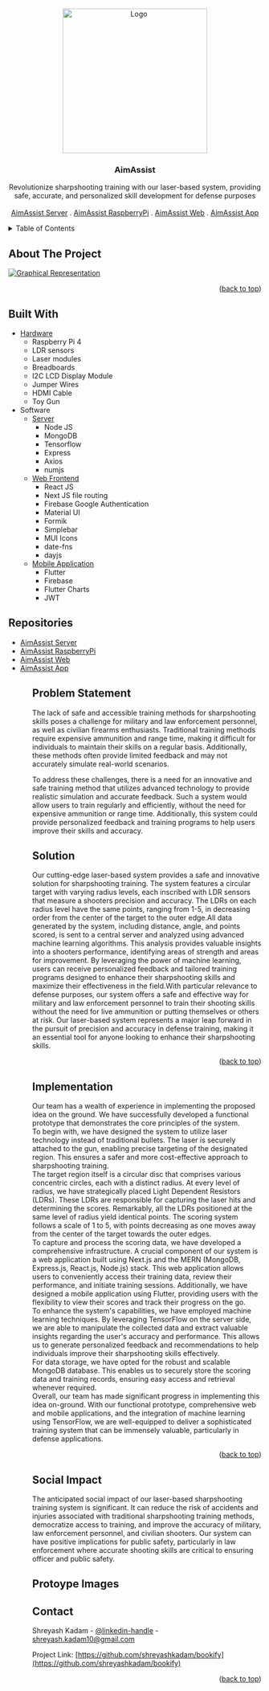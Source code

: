 <a name="readme-top"></a>

<!-- PROJECT LOGO -->
<br />
<div align="center">
  <a href="https://github.com/shreyashkadam/bookify">
    <img src="https://github.com/Ultimate-Coders-Projects/.github/assets/108567267/4228c436-660c-4272-bd5d-6a0afa2ed59f" alt="Logo" width="288">
  </a>

<h3 align="center">AimAssist</h3>

  <p align="center">
    Revolutionize sharpshooting training with our laser-based system, providing safe, accurate, and personalized skill development for defense purposes
    <br />
    <br />
    <a href="https://github.com/Ultimate-Coders-Projects/aimassist-server">AimAssist Server</a>
    .
    <a href="https://github.com/Ultimate-Coders-Projects/aimassist-raspberrypi">AimAssist RaspberryPi</a>
    .
    <a href="https://github.com/Ultimate-Coders-Projects/aimassist-web">AimAssist Web</a>
    .
    <a href="https://github.com/Ultimate-Coders-Projects/aimassit_app">AimAssist App</a>
  </p>
</div>

<!-- TABLE OF CONTENTS -->
<details>
  <summary>Table of Contents</summary>
  <ol>
    <li><a href="#about-the-project">About the project</a></li>
    <li><a href="#built-with">Built With</a></li>
    <li><a href="#repositories">Repositories</a></li>
    <li><a href="#problem-statement">Problem Statement</a></li>
    <li><a href="#solution">Solution</a></li>
    <li><a href="#implementation">Implementation</a></li>
    <li><a href="#social-impact">Social Impact</a></li>
    <li><a href="#prototype-images">Prototype Images</a></li>
    <li><a href="#contributing">Contributing</a></li>
    <li><a href="#contact">Contact</a></li>
  </ol>
</details>

<!-- ABOUT THE PROJECT -->

## About The Project

[![Graphical Representation][product-screenshot]](https://github.com/Ultimate-Coders-Projects/.github/assets/108567267/a31f6439-4568-4577-a08c-aa157a303417)

<p align="right">(<a href="#readme-top">back to top</a>)</p>

## Built With

<ul>
  <li>
  <a href="https://github.com/Ultimate-Coders-Projects/aimassist-raspberrypi">Hardware</a>
    <ul>
      <li>Raspberry Pi 4</li>
      <li>LDR sensors</li>
      <li>Laser modules</li>
      <li>Breadboards</li>
      <li>I2C LCD Display Module</li>
      <li>Jumper Wires</li>
      <li>HDMI Cable</li>
      <li>Toy Gun</li>
    </ul>
  </li> 
  <li>
    Software
    <ul>
      <li>
        <a href="https://github.com/Ultimate-Coders-Projects/aimassist-server">Server</a>
        <ul>
          <li>Node JS</li>
          <li>MongoDB</li>
          <li>Tensorflow</li>
          <li>Express</li>
          <li>Axios</li>
          <li>numjs</li>
        </ul>
      </li>
      <li>
        <a href="https://github.com/Ultimate-Coders-Projects/aimassist-web">Web Frontend</a>
        <ul>
          <li>React JS</li>
          <li>Next JS file routing</li>
          <li>Firebase Google Authentication</li>
          <li>Material UI</li>
          <li>Formik</li>
          <li>Simplebar</li>
          <li>MUI Icons</li>
          <li>date-fns</li>
          <li>dayjs</li>
        </ul>
      </li>
      <li>
        <a href="https://github.com/Ultimate-Coders-Projects/aimassit_app">Mobile Application</a>
        <ul>
          <li>Flutter</li>
          <li>Firebase</li>
          <li>Flutter Charts</li>
          <li>JWT</li>
        </ul>
      </li>
    </ul>
  </li> 
</ul>


## Repositories

  <ul>
    <li>
      <a href="https://github.com/Ultimate-Coders-Projects/aimassist-server">AimAssist Server</a>
    </li>
    <li>
      <a href="https://github.com/Ultimate-Coders-Projects/aimassist-raspberrypi">AimAssist RaspberryPi</a>
    </li>
    <li>
      <a href="https://github.com/Ultimate-Coders-Projects/aimassist-web">AimAssist Web</a>
    </li>
    <li>
      <a href="https://github.com/Ultimate-Coders-Projects/aimassit_app">AimAssist App</a>
    </li>
  <ul>


## Problem Statement
The lack of safe and accessible training methods for sharpshooting skills poses a challenge for military and law enforcement personnel, as well as civilian firearms enthusiasts. Traditional training methods require expensive ammunition and range time, making it difficult for individuals to maintain their skills on a regular basis. Additionally, these methods often provide limited feedback and may not accurately simulate real-world scenarios.

To address these challenges, there is a need for an innovative and safe training method that utilizes advanced technology to provide realistic simulation and accurate feedback. Such a system would allow users to train regularly and efficiently, without the need for expensive ammunition or range time. Additionally, this system could provide personalized feedback and training programs to help users improve their skills and accuracy.

## Solution
Our cutting-edge laser-based system provides a safe and innovative solution for sharpshooting training. The system features a circular target with varying radius levels, each inscribed with LDR sensors that measure a shooters precision and accuracy. The LDRs on each radius level have the same points, ranging from 1-5, in decreasing order from the center of the target to the outer edge.All data generated by the system, including distance, angle, and points scored, is sent to a central server and analyzed using advanced machine learning algorithms. This analysis provides valuable insights into a shooters performance, identifying areas of strength and areas for improvement. By leveraging the power of machine learning, users can receive personalized feedback and tailored training programs designed to enhance their sharpshooting skills and maximize their effectiveness in the field.With particular relevance to defense purposes, our system offers a safe and effective way for military and law enforcement personnel to train their shooting skills without the need for live ammunition or putting themselves or others at risk. Our laser-based system represents a major leap forward in the pursuit of precision and accuracy in defense training, making it an essential tool for anyone looking to enhance their sharpshooting skills.

<p align="right">(<a href="#readme-top">back to top</a>)</p>


## Implementation
Our team has a wealth of experience in implementing the proposed idea on the ground. We have successfully developed a functional prototype that demonstrates the core principles of the system.
<br>
To begin with, we have designed the system to utilize laser technology instead of traditional bullets. The laser is securely attached to the gun, enabling precise targeting of the designated region. This ensures a safer and more cost-effective approach to sharpshooting training.
<br>
The target region itself is a circular disc that comprises various concentric circles, each with a distinct radius. At every level of radius, we have strategically placed Light Dependent Resistors (LDRs). These LDRs are responsible for capturing the laser hits and determining the scores. Remarkably, all the LDRs positioned at the same level of radius yield identical points. The scoring system follows a scale of 1 to 5, with points decreasing as one moves away from the center of the target towards the outer edges.
<br>
To capture and process the scoring data, we have developed a comprehensive infrastructure. A crucial component of our system is a web application built using Next.js and the MERN (MongoDB, Express.js, React.js, Node.js) stack. This web application allows users to conveniently access their training data, review their performance, and initiate training sessions. Additionally, we have designed a mobile application using Flutter, providing users with the flexibility to view their scores and track their progress on the go.
<br>
To enhance the system's capabilities, we have employed machine learning techniques. By leveraging TensorFlow on the server side, we are able to manipulate the collected data and extract valuable insights regarding the user's accuracy and performance. This allows us to generate personalized feedback and recommendations to help individuals improve their sharpshooting skills effectively.
<br>
For data storage, we have opted for the robust and scalable MongoDB database. This enables us to securely store the scoring data and training records, ensuring easy access and retrieval whenever required.
<br>
Overall, our team has made significant progress in implementing this idea on-ground. With our functional prototype, comprehensive web and mobile applications, and the integration of machine learning using TensorFlow, we are well-equipped to deliver a sophisticated training system that can be immensely valuable, particularly in defense applications.

<p align="right">(<a href="#readme-top">back to top</a>)</p>


## Social Impact
The anticipated social impact of our laser-based sharpshooting training system is significant. It can reduce the risk of accidents and injuries associated with traditional sharpshooting training methods, democratize access to training, and improve the accuracy of military, law enforcement personnel, and civilian shooters. Our system can have positive implications for public safety, particularly in law enforcement where accurate shooting skills are critical to ensuring officer and public safety.

## Protoype Images

<!-- CONTACT -->

## Contact

Shreyash Kadam - [@linkedin-handle](https://linkedin.com/in/shreyash-kadam) - shreyash.kadam10@gmail.com

Project Link: [https://github.com/shreyashkadam/bookify](https://github.com/shreyashkadam/bookify)

<p align="right">(<a href="#readme-top">back to top</a>)</p>

<!-- MARKDOWN LINKS & IMAGES -->
<!-- https://www.markdownguide.org/basic-syntax/#reference-style-links -->

[contributors-shield]: https://img.shields.io/github/contributors/shreyashkadam/bookify.svg?style=for-the-badge
[contributors-url]: https://github.com/shreyashkadam/bookify/graphs/contributors
[forks-shield]: https://img.shields.io/github/forks/shreyashkadam/bookify.svg?style=for-the-badge
[forks-url]: https://github.com/shreyashkadam/bookify/network/members
[stars-shield]: https://img.shields.io/github/stars/shreyashkadam/bookify.svg?style=for-the-badge
[stars-url]: https://github.com/shreyashkadam/bookify/stargazers
[issues-shield]: https://img.shields.io/github/issues/shreyashkadam/bookify.svg?style=for-the-badge
[issues-url]: https://github.com/shreyashkadam/bookify/issues
[license-shield]: https://img.shields.io/github/license/shreyashkadam/bookify.svg?style=for-the-badge
[license-url]: https://github.com/shreyashkadam/bookify/blob/master/LICENSE.txt
[linkedin-shield]: https://img.shields.io/badge/-LinkedIn-black.svg?style=for-the-badge&logo=linkedin&colorB=555
[linkedin-url]: https://linkedin.com/in/shreyash-kadam
[product-screenshot]: https://github.com/Ultimate-Coders-Projects/.github/assets/108567267/a31f6439-4568-4577-a08c-aa157a303417
[product-screenshot1]: readme-images/screenshot1.png
[product-screenshot2]: readme-images/screenshot2.png
[product-screenshot3]: readme-images/screenshot3.png
[product-screenshot4]: readme-images/screenshot4.png
[product-screenshot5]: readme-images/screenshot5.png
[product-screenshot6]: readme-images/screenshot6.png
[product-screenshot7]: readme-images/screenshot7.png
[product-screenshot8]: readme-images/screenshot8.png
[product-screenshot9]: readme-images/screenshot9.png
